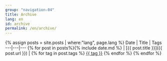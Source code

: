 ```yaml
---
group: "navigation-04"
title: Archive
lang: en
id: archive
permalink: /en/archive/
---
```

{% assign posts = site.posts | where:"lang", page.lang %}
Date | Title | Tags
---|---|---
{% for post in posts%}{% include date.md %} | [{{ post.title }}]({{ post.url }}) | {% for tag in post.tags %} <a href="{{ site.tag_dir}}/{{ tag }}" class="tag">{{ tag }}</a> {% endfor %}
{% endfor %}